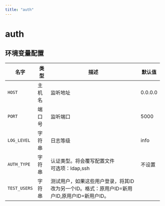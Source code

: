 ```yaml
---
title: "auth"
---
```


# auth

## 环境变量配置






<!-- ENV TABLE START -->

| 名字 | 类型 | 描述 | 默认值 |
| -- | -- | -- | -- |
|`HOST`|主机名|监听地址|0.0.0.0|
|`PORT`|端口号|监听端口|5000|
|`LOG_LEVEL`|字符串|日志等级|info|
|`AUTH_TYPE`|字符串|认证类型。将会覆写配置文件<br/>可选项：ldap,ssh|不设置|
|`TEST_USERS`|字符串|测试用户，如果这些用户登录，将其ID改为另一个ID。格式：原用户ID=新用户ID,原用户ID=新用户ID。||

<!-- ENV TABLE END -->





